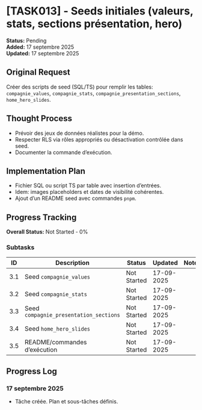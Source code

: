 # [TASK013] - Seeds initiales (valeurs, stats, sections présentation, hero)

**Status:** Pending  
**Added:** 17 septembre 2025  
**Updated:** 17 septembre 2025

## Original Request
Créer des scripts de seed (SQL/TS) pour remplir les tables: `compagnie_values`, `compagnie_stats`, `compagnie_presentation_sections`, `home_hero_slides`.

## Thought Process
- Prévoir des jeux de données réalistes pour la démo.
- Respecter RLS via rôles appropriés ou désactivation contrôlée dans seed.
- Documenter la commande d’exécution.

## Implementation Plan
- Fichier SQL ou script TS par table avec insertion d’entrées.
- Idem: images placeholders et dates de visibilité cohérentes.
- Ajout d’un README seed avec commandes `pnpm`.

## Progress Tracking

**Overall Status:** Not Started - 0%

### Subtasks
| ID | Description | Status | Updated | Notes |
|----|-------------|--------|---------|-------|
| 3.1 | Seed `compagnie_values` | Not Started | 17-09-2025 | |
| 3.2 | Seed `compagnie_stats` | Not Started | 17-09-2025 | |
| 3.3 | Seed `compagnie_presentation_sections` | Not Started | 17-09-2025 | |
| 3.4 | Seed `home_hero_slides` | Not Started | 17-09-2025 | |
| 3.5 | README/commandes d’exécution | Not Started | 17-09-2025 | |

## Progress Log
### 17 septembre 2025
- Tâche créée. Plan et sous-tâches définis.
